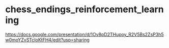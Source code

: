 # chess_endings_reinforcement_learning

https://docs.google.com/presentation/d/1Ov8pD2THupoy_R2V5Bs2ZsP3h5w0moYZvSTcIoKtFH4/edit?usp=sharing
